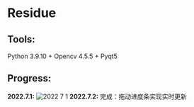 # Residue
## Tools:
Python 3.9.10 + Opencv 4.5.5 + Pyqt5

## Progress:
**2022.7.1:**
![2022 7 1](https://user-images.githubusercontent.com/95983476/176983707-da678902-2ca4-420c-b5f9-cca61b45694c.png)
**2022.7.2:**
完成：拖动进度条实现实时更新
